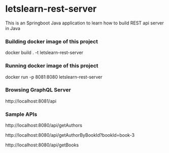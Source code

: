 # letslearn-rest-server
This is an Springboot Java application to learn how to build REST api server in Java

### Building docker image of this project
docker build . -t letslearn-rest-server

### Running docker image of this project
docker run -p 8081:8080 letslearn-rest-server

### Browsing GraphQL Server
http://localhost:8081/api

### Sample APIs
http://localhost:8080/api/getAuthors

http://localhost:8080/api/getAuthorByBookId?bookId=book-3

http://localhost:8080/api/getBooks
